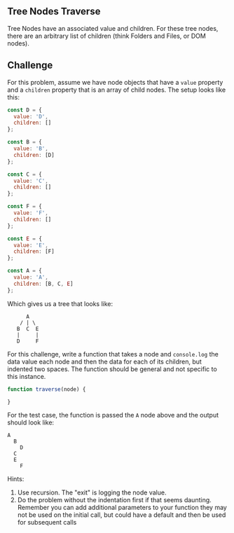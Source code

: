 Tree Nodes Traverse
---

Tree Nodes have an associated value and children. For these tree nodes, there are an arbitrary list of children (think Folders and Files, or DOM nodes).

## Challenge

For this problem, assume we have node objects that have a `value` property and a `children` property that is an array of child nodes. The setup looks like this: 

```js
const D = {
  value: 'D',
  children: []
};

const B = {
  value: 'B',
  children: [D]
};

const C = {
  value: 'C',
  children: []
};

const F = {
  value: 'F',
  children: []
};

const E = {
  value: 'E',
  children: [F]
};

const A = {
  value: 'A',
  children: [B, C, E]
};
```

Which gives us a tree that looks like:

```
      A
    / | \
   B  C  E
   |     |
   D     F
```

For this challenge, write a function that takes a node and `console.log` the data value each node and then the data for each of its children, but indented two spaces. The function should be general and not specific to this instance.

```js
function traverse(node) {

}
```
For the test case, the function is passed the `A` node above and the output should look like:

```
A
  B
    D
  C
  E
    F
```

Hints:
1. Use recursion. The "exit" is logging the node value.
1. Do the problem without the indentation first if that seems daunting. Remember you can add additional parameters to your function they may not be used on the initial call, but could have a default and then be used for subsequent calls
